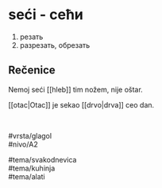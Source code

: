 # seći - сећи

1. резать  
2. разрезать, обрезать

## Rečenice

Nemoj seći [[hleb]] tim nožem, nije oštar.

[[otac|Otac]] je sekao [[drvo|drva]] ceo dan.

<br>

#vrsta/glagol  
#nivo/A2  

#tema/svakodnevica  
#tema/kuhinja  
#tema/alati
